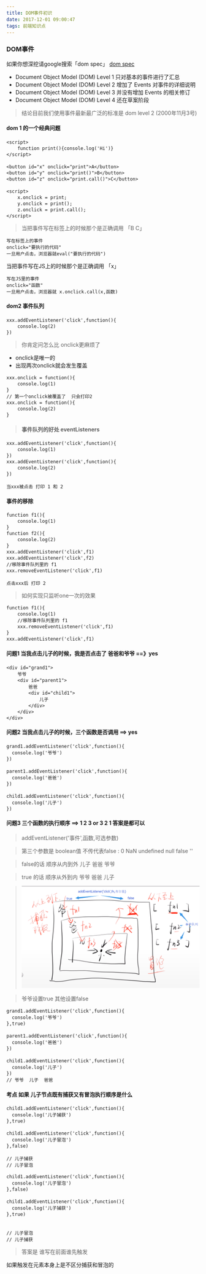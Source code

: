 ```yaml
---
title: DOM事件初识
date: 2017-12-01 09:00:47
tags: 前端知识点
---
```


### DOM事件

如果你想深挖请google搜索「dom spec」 [dom spec](https://www.w3.org/DOM/DOMTR)

- Document Object Model (DOM) Level 1 只对基本的事件进行了汇总
- Document Object Model (DOM) Level 2 增加了 Events 对事件的详细说明
- Document Object Model (DOM) Level 3 并没有增加 Events 的相关修订
- Document Object Model (DOM) Level 4 还在草案阶段

> 结论目前我们使用事件最新最广泛的标准是  dom level 2 (2000年11月3号)

#### dom 1 的一个经典问题

```
<script>
    function print(){console.log('Hi')}
</script>

<button id="x" onclick="print">A</button>
<button id="y" onclick="print()">B</button>
<button id="z" onclick="print.call()">C</button>

<script>
    x.onclick = print;
    y.onclick = print();
    z.onclick = print.call();
</script>
```

> 当把事件写在标签上的时候那个是正确调用 「B C」

```
写在标签上的事件
onclick="要执行的代码"
一旦用户点击，浏览器就eval("要执行的代码")
```

当把事件写在JS上的时候那个是正确调用 「x」

```
写在JS里的事件
onclick="函数"
一旦用户点击，浏览器就 x.onclick.call(x,函数)
```

#### dom2 事件队列

```
xxx.addEventListener('click',function(){
    console.log(2)
}) 
```

> 你肯定问怎么比 onclick更麻烦了

- onclick是唯一的
- 出现两次onclick就会发生覆盖

```
xxx.onclick = function(){
    console.log(1)
}
// 第一个onclick被覆盖了  只会打印2
xxx.onclick = function(){
    console.log(2)
}
```

> #### 事件队列的好处 eventListeners

```
xxx.addEventListener('click',function(){
    console.log(1)
}) 
xxx.addEventListener('click',function(){
    console.log(2)
}) 

当xxx被点击 打印 1 和 2 
```

#### 事件的移除

```
function f1(){
    console.log(1)
}
function f2(){
    console.log(2)
}
xxx.addEventListener('click',f1)
xxx.addEventListener('click',f2)
//移除事件队列里的 f1
xxx.removeEventListener('click',f1)

点击xxx后 打印 2
```

> 如何实现只监听one一次的效果

```
function f1(){
    console.log(1)
    //移除事件队列里的 f1
    xxx.removeEventListener('click',f1)
}
xxx.addEventListener('click',f1)
```

#### 问题1  当我点击儿子的时候，我是否点击了 爸爸和爷爷 ==》yes
```
<div id="grand1">
    爷爷
    <div id="parent1">
        爸爸
        <div id="child1">
            儿子
        </div>
    </div>
</div>

```
#### 问题2 当我点击儿子的时候，三个函数是否调用 ==> yes
```
grand1.addEventListener('click',function(){
  console.log('爷爷')
})

parent1.addEventListener('click',function(){
  console.log('爸爸')
})

child1.addEventListener('click',function(){
  console.log('儿子')
})

```

#### 问题3 三个函数的执行顺序 ==> 1 2 3 or 3 2 1 答案是都可以
> addEventListener('事件',函数,可选参数) 

> 第三个参数是 boolean值  不传代表false : 0 NaN undefined null false ''

> false的话 顺序从内到外 儿子  爸爸  爷爷
 
> true 的话 顺序从外到内 爷爷  爸爸  儿子

> ![推荐](https://raw.githubusercontent.com/slTrust/note/master/img/note032_0.png)

> 爷爷设置true 其他设置false 

```
grand1.addEventListener('click',function(){
  console.log('爷爷')
},true)

parent1.addEventListener('click',function(){
  console.log('爸爸')
})

child1.addEventListener('click',function(){
  console.log('儿子')
})
// 爷爷  儿子  爸爸
```

#### 考点 如果  儿子节点既有捕获又有冒泡执行顺序是什么
```
child1.addEventListener('click',function(){
  console.log('儿子捕获')
},true)

child1.addEventListener('click',function(){
  console.log('儿子冒泡')
},false)

// 儿子捕获
// 儿子冒泡
```

```
child1.addEventListener('click',function(){
  console.log('儿子冒泡')
},false)

child1.addEventListener('click',function(){
  console.log('儿子捕获')
},true)


// 儿子冒泡
// 儿子捕获
```
> 答案是 谁写在前面谁先触发

如果触发在元素本身上是不区分捕获和冒泡的